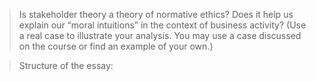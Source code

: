 > Is stakeholder theory a theory of normative ethics? Does it help us explain our “moral intuitions” in the context of business activity? (Use a real case to illustrate your analysis. You may use a case discussed on the course or find an example of your own.)

>Structure of the essay: 
<!--stackedit_data:
eyJoaXN0b3J5IjpbMTQ4MDY2NjQwOV19
-->
